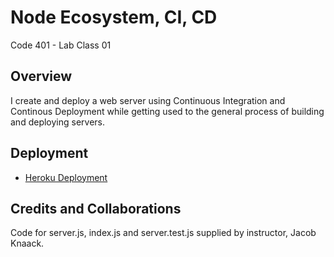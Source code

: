 # Node Ecosystem, CI, CD
Code 401 - Lab Class 01

## Overview

I create and deploy a web server using Continuous Integration and Continous Deployment while getting used to the general process of building and deploying servers.

## Deployment

- [Heroku Deployment](https://billmoreno-server-deploy-prod.herokuapp.com/)

## Credits and Collaborations

Code for server.js, index.js and server.test.js supplied by instructor, Jacob Knaack.

